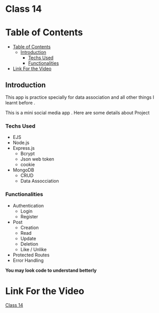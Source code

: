 # Class 14 <!-- omit in toc -->



# Table of Contents

- [Table of Contents](#table-of-contents)
  - [Introduction](#introduction)
    - [Techs Used](#techs-used)
    - [Functionalities](#functionalities)
- [Link For the Video](#link-for-the-video)


## Introduction 

This app is practice specially for data association and all other things I learnt before .

This is a mini social media app . Here are some details about Project

### Techs Used

- EJS
- Node.js
- Express.js
  - Bcrypt
  - Json web token
  - cookie
- MongoDB
  - CRUD
  - Data Assocciation
  

### Functionalities

- Authentication
  - Login
  - Register
- Post 
  - Creation
  - Read
  - Update
  - Deletion 
  - Like / Unlike
- Protected Routes
- Error Handling



**You may look code to understand betterly**



# Link For the Video 

[Class 14](https://www.youtube.com/watch?v=8CAjzElJUiU&list=PLbtI3_MArDOkXRLxdMt1NOMtCS-84ibHH&index=17)